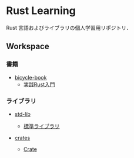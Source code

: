 Rust Learning
==============

Rust 言語およびライブラリの個人学習用リポジトリ．

## Workspace
### 書籍
- [bicycle-book](./bicycle-book)
    - [実践Rust入門](https://gihyo.jp/book/2019/978-4-297-10559-4)

### ライブラリ
- [std-lib](std-lib)
    - [標準ライブラリ](https://doc.rust-lang.org/std/)

- [crates](./crates)
    - [Crate](https://crates.io/)